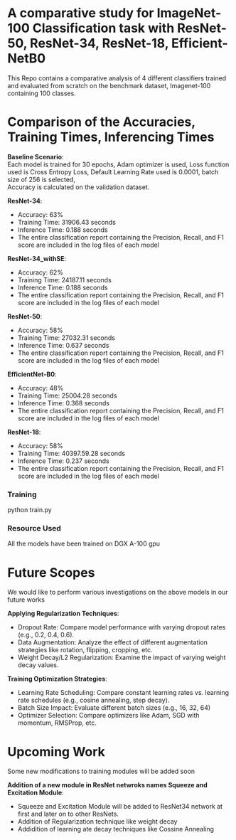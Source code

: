 # A comparative study for ImageNet-100 Classification task with ResNet-50, ResNet-34, ResNet-18, Efficient-NetB0

This Repo contains a comparative analysis of 4 different classifiers trained and evaluated from scratch on the benchmark dataset, Imagenet-100 containing 100 classes.

#  Comparison of the Accuracies, Training Times, Inferencing Times

**Baseline Scenario**:  
Each model is trained for 30 epochs, Adam optimizer is used, Loss function used is Cross Entropy Loss, Default Learning Rate used is 0.0001, batch size of 256 is selected,  
Accuracy is calculated on the validation dataset.

**ResNet-34**:  
  - Accuracy: 63%  
  - Training Time: 31906.43 seconds  
  - Inference Time: 0.188 seconds
  - The entire classification report containing the Precision, Recall, and F1 score are included in the log files of each model

**ResNet-34_withSE**:  
  - Accuracy: 62%  
  - Training Time: 24187.11 seconds   
  - Inference Time: 0.188 seconds
  - The entire classification report containing the Precision, Recall, and F1 score are included in the log files of each model

**ResNet-50**:  
  - Accuracy: 58%  
  - Training Time: 27032.31 seconds  
  - Inference Time: 0.637 seconds
  - The entire classification report containing the Precision, Recall, and F1 score are included in the log files of each model  

**EfficientNet-B0**:  
  - Accuracy: 48%  
  - Training Time: 25004.28 seconds  
  - Inference Time: 0.368 seconds
  - The entire classification report containing the Precision, Recall, and F1 score are included in the log files of each model

**ResNet-18**:  
  - Accuracy: 58%  
  - Training Time: 40397.59.28 seconds  
  - Inference Time: 0.237 seconds
  - The entire classification report containing the Precision, Recall, and F1 score are included in the log files of each model



### Training

python train.py

### Resource Used

All the models have been trained on DGX A-100 gpu

#  Future Scopes

We would like to perform various investigations on the above models in our future works

**Applying Regularization Techniques**:  
  - Dropout Rate: Compare model performance with varying dropout rates (e.g., 0.2, 0.4, 0.6).
  - Data Augmentation: Analyze the effect of different augmentation strategies like rotation, flipping, cropping, etc. 
  - Weight Decay/L2 Regularization: Examine the impact of varying weight decay values. 

**Training Optimization Strategies**:  
  - Learning Rate Scheduling: Compare constant learning rates vs. learning rate schedules (e.g., cosine annealing, step decay).  
  - Batch Size Impact: Evaluate different batch sizes (e.g., 16, 32, 64)  
  - Optimizer Selection: Compare optimizers like Adam, SGD with momentum, RMSProp, etc.

#  Upcoming Work

Some new modifications to training modules will be added soon

**Addition of a new module in ResNet netwroks names Squeeze and Excitation Module**:  
  - Squeeze and Excitation Module will be added to ResNet34 network at first and later on to other ResNets.
  - Addition of Regularization technique like weight decay
  - Addidition of learning ate decay techniques like Cossine Annealing
